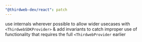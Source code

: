 ```yaml
---
"@thirdweb-dev/react": patch
---
```


use internals wherever possible to allow wider usecases with `<ThirdwebSDKProvider>` & add invariants to catch improper use of functionality that requires the full `<ThirdwebProvider` earlier
